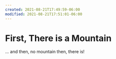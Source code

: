 ```yaml
---
created: 2021-08-21T17:49:59-06:00
modified: 2021-08-21T17:51:01-06:00
---
```


# First, There is a Mountain

... and then, no mountain 
then, there is!
